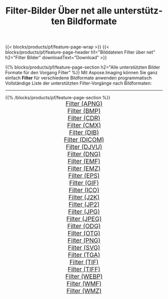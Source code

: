 ﻿---
title: Filter-Bilder Über net alle unterstützten Bildformate 
weight: 3920
url: /de/net/filter 
lang: de
langdirlevel: 2
locales: zh-hans,ja,it,ru,de,es,fr,nl,id,lt,pl,pt,vi,tr,ko,zh-hant,ar,hi,th,sv,cs,uk,he
description: Mit Aspose.Imaging können Sie ganz einfach Filter Bilder über net
---

{{< blocks/products/pf/feature-page-wrap >}}
{{< blocks/products/pf/feature-page-header h1="Bilddateien Filter über net" h2="Filter Bilder" downloadText="Download" >}}


{{% blocks/products/pf/feature-page-section  h2="Alle unterstützten Bilder Formate für den Vorgang Filter" %}}
Mit Aspose.Imaging können Sie ganz einfach **Filter** für verschiedene Bildformate anwenden programmatisch
<br/>
Vollständige Liste der unterstützten Filter-Vorgänge nach Bildformaten:
<hr/>
{{% /blocks/products/pf/feature-page-section %}}
<div class="container-fluid productfamilypage bg-gray">
    <div class="convertypes bg-gray agp-content section">
        <div class="container">
		<div class="row other-converters" style="gap: 10px;font-size: 19px;text-align:center;">
		    <div class='col-md-2 other-converter remove-lp remove-rp'><a href="/imaging/de/net/filter/apng" style="padding:15px;">Filter (APNG)</a></div><div class='col-md-2 other-converter remove-lp remove-rp'><a href="/imaging/de/net/filter/bmp" style="padding:15px;">Filter (BMP)</a></div><div class='col-md-2 other-converter remove-lp remove-rp'><a href="/imaging/de/net/filter/cdr" style="padding:15px;">Filter (CDR)</a></div><div class='col-md-2 other-converter remove-lp remove-rp'><a href="/imaging/de/net/filter/cmx" style="padding:15px;">Filter (CMX)</a></div><div class='col-md-2 other-converter remove-lp remove-rp'><a href="/imaging/de/net/filter/dib" style="padding:15px;">Filter (DIB)</a></div><div class='col-md-2 other-converter remove-lp remove-rp'><a href="/imaging/de/net/filter/dicom" style="padding:15px;">Filter (DICOM)</a></div><div class='col-md-2 other-converter remove-lp remove-rp'><a href="/imaging/de/net/filter/djvu" style="padding:15px;">Filter (DJVU)</a></div><div class='col-md-2 other-converter remove-lp remove-rp'><a href="/imaging/de/net/filter/dng" style="padding:15px;">Filter (DNG)</a></div><div class='col-md-2 other-converter remove-lp remove-rp'><a href="/imaging/de/net/filter/emf" style="padding:15px;">Filter (EMF)</a></div><div class='col-md-2 other-converter remove-lp remove-rp'><a href="/imaging/de/net/filter/emz" style="padding:15px;">Filter (EMZ)</a></div><div class='col-md-2 other-converter remove-lp remove-rp'><a href="/imaging/de/net/filter/eps" style="padding:15px;">Filter (EPS)</a></div><div class='col-md-2 other-converter remove-lp remove-rp'><a href="/imaging/de/net/filter/gif" style="padding:15px;">Filter (GIF)</a></div><div class='col-md-2 other-converter remove-lp remove-rp'><a href="/imaging/de/net/filter/ico" style="padding:15px;">Filter (ICO)</a></div><div class='col-md-2 other-converter remove-lp remove-rp'><a href="/imaging/de/net/filter/j2k" style="padding:15px;">Filter (J2K)</a></div><div class='col-md-2 other-converter remove-lp remove-rp'><a href="/imaging/de/net/filter/jp2" style="padding:15px;">Filter (JP2)</a></div><div class='col-md-2 other-converter remove-lp remove-rp'><a href="/imaging/de/net/filter/jpg" style="padding:15px;">Filter (JPG)</a></div><div class='col-md-2 other-converter remove-lp remove-rp'><a href="/imaging/de/net/filter/jpeg" style="padding:15px;">Filter (JPEG)</a></div><div class='col-md-2 other-converter remove-lp remove-rp'><a href="/imaging/de/net/filter/odg" style="padding:15px;">Filter (ODG)</a></div><div class='col-md-2 other-converter remove-lp remove-rp'><a href="/imaging/de/net/filter/otg" style="padding:15px;">Filter (OTG)</a></div><div class='col-md-2 other-converter remove-lp remove-rp'><a href="/imaging/de/net/filter/png" style="padding:15px;">Filter (PNG)</a></div><div class='col-md-2 other-converter remove-lp remove-rp'><a href="/imaging/de/net/filter/svg" style="padding:15px;">Filter (SVG)</a></div><div class='col-md-2 other-converter remove-lp remove-rp'><a href="/imaging/de/net/filter/tga" style="padding:15px;">Filter (TGA)</a></div><div class='col-md-2 other-converter remove-lp remove-rp'><a href="/imaging/de/net/filter/tif" style="padding:15px;">Filter (TIF)</a></div><div class='col-md-2 other-converter remove-lp remove-rp'><a href="/imaging/de/net/filter/tiff" style="padding:15px;">Filter (TIFF)</a></div><div class='col-md-2 other-converter remove-lp remove-rp'><a href="/imaging/de/net/filter/webp" style="padding:15px;">Filter (WEBP)</a></div><div class='col-md-2 other-converter remove-lp remove-rp'><a href="/imaging/de/net/filter/wmf" style="padding:15px;">Filter (WMF)</a></div><div class='col-md-2 other-converter remove-lp remove-rp'><a href="/imaging/de/net/filter/wmz" style="padding:15px;">Filter (WMZ)</a></div>
                </div>
        </div>
    </div>
</div>
<br/>
